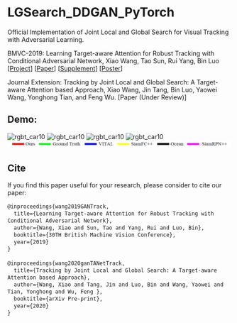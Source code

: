 # LGSearch_DDGAN_PyTorch 

Official Implementation of Joint Local and Global Search for Visual Tracking with Adversarial Learning. 

BMVC-2019: Learning Target-aware Attention for Robust Tracking with Conditional Adversarial Network, Xiao Wang, Tao Sun,  Rui Yang, Bin Luo [[Project](https://sites.google.com/view/globalattentiontracking/home)] [[Paper](https://bmvc2019.org/wp-content/uploads/papers/0562-paper.pdf)] [[Supplement](https://bmvc2019.org/wp-content/uploads/papers/0562-supplementary.pdf)] [[Poster](https://drive.google.com/file/d/1BYxTYnxYKjPv8Hu7EjwzgLlcbCjNg-Z2/view)]  


Journal Extension: Tracking by Joint Local and Global Search: A Target-aware Attention based Approach, Xiao Wang, Jin Tang, Bin Luo, Yaowei Wang, Yonghong Tian, and Feng Wu. [Paper (Under Review)] 



## Demo:

![rgbt_car10](https://github.com/wangxiao5791509/LGSearch_DDGAN_PyTorch/blob/master/demo_1.gif) 
![rgbt_car10](https://github.com/wangxiao5791509/LGSearch_DDGAN_PyTorch/blob/master/demo_2.gif) 
![rgbt_car10](https://github.com/wangxiao5791509/LGSearch_DDGAN_PyTorch/blob/master/demo_3.gif) 
![rgbt_car10](https://github.com/wangxiao5791509/LGSearch_DDGAN_PyTorch/blob/master/demo_4.gif) 
![rgbt_car10](https://github.com/wangxiao5791509/LGSearch_DDGAN_PyTorch/blob/master/label.png) 


## Cite 

If you find this paper useful for your research, please consider to cite our paper:
~~~
@inproceedings{wang2019GANTrack,
  title={Learning Target-aware Attention for Robust Tracking with Conditional Adversarial Network},
  author={Wang, Xiao and Sun, Tao and Yang, Rui and Luo, Bin},
  booktitle={30TH British Machine Vision Conference},
  year={2019}
} 

@inproceedings{wang2020ganTANetTrack,
  title={Tracking by Joint Local and Global Search: A Target-aware Attention based Approach},
  author={Wang, Xiao and Tang, Jin and Luo, Bin and Wang, Yaowei and Tian, Yonghong and Wu, Feng },
  booktitle={arXiv Pre-print},
  year={2020}
} 
~~~





